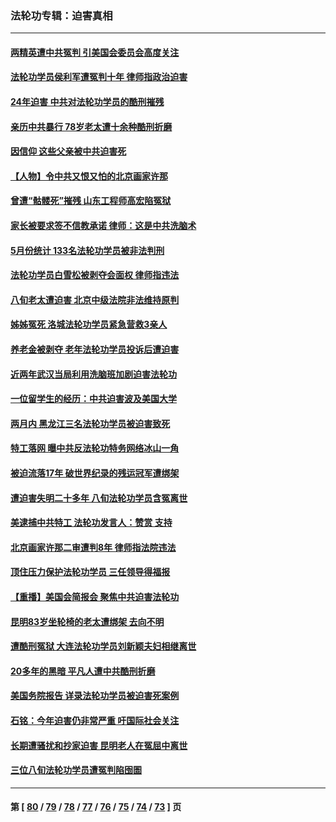 ### 法轮功专辑：迫害真相
---
#### [两精英遭中共冤判 引美国会委员会高度关注](../../pages/nf4379/n14026429.md?07140430) 
#### [法轮功学员侯利军遭冤判十年 律师指政治迫害](../../pages/nf4379/n14020465.md?07140430) 
#### [24年迫害 中共对法轮功学员的酷刑摧残](../../pages/nf4379/n14016856.md?07140430) 
#### [亲历中共暴行 78岁老太遭十余种酷刑折磨](../../pages/nf4379/n14016167.md?07140430) 
#### [因信仰 这些父亲被中共迫害死](../../pages/nf4379/n14015381.md?07140430) 
#### [【人物】令中共又恨又怕的北京画家许那](../../pages/nf4379/n14015698.md?07140430) 
#### [曾遭“骷髅死”摧残 山东工程师高宏陷冤狱](../../pages/nf4379/n14014585.md?07140430) 
#### [家长被要求签不信教承诺 律师：这是中共洗脑术](../../pages/nf4379/n14014255.md?07140430) 
#### [5月份统计 133名法轮功学员被非法判刑](../../pages/nf4379/n14013124.md?07140430) 
#### [法轮功学员白雪松被剥夺会面权 律师指违法](../../pages/nf4379/n14012545.md?07140430) 
#### [八旬老太遭迫害 北京中级法院非法维持原判](../../pages/nf4379/n14011579.md?07140430) 
#### [姊姊冤死 洛城法轮功学员紧急营救3亲人](../../pages/nf4379/n14011859.md?07140430) 
#### [养老金被剥夺 老年法轮功学员投诉后遭迫害](../../pages/nf4379/n14011154.md?07140430) 
#### [近两年武汉当局利用洗脑班加剧迫害法轮功](../../pages/nf4379/n14009413.md?07140430) 
#### [一位留学生的经历：中共迫害波及美国大学](../../pages/nf4379/n14008375.md?07140430) 
#### [两月内 黑龙江三名法轮功学员被迫害致死](../../pages/nf4379/n14006552.md?07140430) 
#### [特工落网 曝中共反法轮功特务网络冰山一角](../../pages/nf4379/n14006412.md?07140430) 
#### [被迫流落17年 破世界纪录的残运冠军遭绑架](../../pages/nf4379/n14006004.md?07140430) 
#### [遭迫害失明二十多年 八旬法轮功学员含冤离世](../../pages/nf4379/n14005431.md?07140430) 
#### [美逮捕中共特工 法轮功发言人：赞赏 支持](../../pages/nf4379/n14005107.md?07140430) 
#### [北京画家许那二审遭判8年 律师指法院违法](../../pages/nf4379/n14004182.md?07140430) 
#### [顶住压力保护法轮功学员 三任领导得福报](../../pages/nf4379/n14002440.md?07140430) 
#### [【重播】美国会简报会 聚焦中共迫害法轮功](../../pages/nf4379/n14002932.md?07140430) 
#### [昆明83岁坐轮椅的老太遭绑架 去向不明](../../pages/nf4379/n14000874.md?07140430) 
#### [遭酷刑冤狱 大连法轮功学员刘新颖夫妇相继离世](../../pages/nf4379/n13998111.md?07140430) 
#### [20多年的黑暗 平凡人遭中共酷刑折磨](../../pages/nf4379/n13997976.md?07140430) 
#### [美国务院报告 详录法轮功学员被迫害死案例](../../pages/nf4379/n13997752.md?07140430) 
#### [石铭：今年迫害仍非常严重 吁国际社会关注](../../pages/nf4379/n13996099.md?07140430) 
#### [长期遭骚扰和抄家迫害 昆明老人在冤屈中离世](../../pages/nf4379/n13990487.md?07140430) 
#### [三位八旬法轮功学员遭冤判陷囹圄](../../pages/nf4379/n13988869.md?07140430) 

---
#### 第 [ [80](./80.md?07140430) / [79](./79.md?07140430) / [78](./78.md?07140430) / [77](./77.md?07140430) / [76](./76.md?07140430) / [75](./75.md?07140430) / [74](./74.md?07140430) / [73](./73.md?07140430) ] 页
